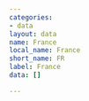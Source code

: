 ```yaml
---
categories:
- data
layout: data
name: France
local_name: France
short_name: FR
label: France
data: []

---
```

